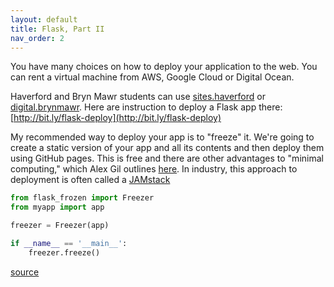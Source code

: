 ```yaml
---
layout: default
title: Flask, Part II
nav_order: 2
---
```


You have many choices on how to deploy your application to the web.  You can rent a virtual machine from AWS, Google Cloud or Digital Ocean.  

Haverford and Bryn Mawr students can use [sites.haverford](sites.haverford.edu) or [digital.brynmawr](digital.brynmawr.edu).
Here are instruction to deploy a Flask app there: [http://bit.ly/flask-deploy](http://bit.ly/flask-deploy)

My recommended way to deploy your app is to "freeze" it.  We're going to create a static version of your app and all its contents and then deploy them using GitHub pages. This is free and there are other advantages to "minimal computing," which Alex Gil outlines [here](https://des4div.library.northeastern.edu/design-for-diversity-the-case-of-ed-alex-gil/).  In industry, this approach to deployment is often called a [JAMstack](https://jamstack.org/)


```python
from flask_frozen import Freezer
from myapp import app

freezer = Freezer(app)

if __name__ == '__main__':
    freezer.freeze()
```

[source](https://medium.com/@francescaguiducci/how-to-build-a-simple-personal-website-with-python-flask-and-netlify-d800c97c283d)
